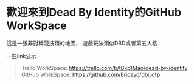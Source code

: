 # 歡迎來到Dead By Identity的GitHub WorkSpace

這是一張非對稱競技類的地圖，
遊戲玩法類似DBD或者第五人格

一些link公示
>Trello WorkSpace: https://trello.com/b/tBkp1Mao/dead-by-identity
>GitHub WorkSpace: https://github.com/Eridayo/dbi_dtp
